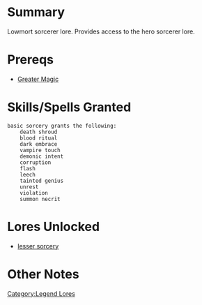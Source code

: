 # Summary

Lowmort sorcerer lore. Provides access to the hero sorcerer lore.

# Prereqs

-   [Greater Magic](Greater_Magic "wikilink")

# Skills/Spells Granted

`basic sorcery grants the following:`  
`    death shroud`  
`    blood ritual`  
`    dark embrace`  
`    vampire touch`  
`    demonic intent`  
`    corruption`  
`    flash`  
`    leech`  
`    tainted genius`  
`    unrest`  
`    violation`  
`    summon necrit`

# Lores Unlocked

-   [lesser sorcery](Lesser_Sorcery.md "wikilink")

# Other Notes

[Category:Legend Lores](Category:Legend_Lores "wikilink")
